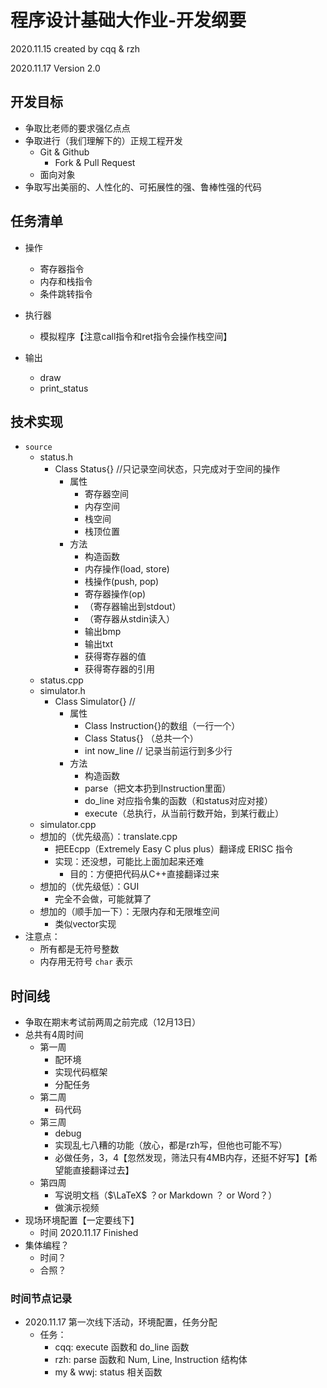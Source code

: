 # 程序设计基础大作业-开发纲要

2020.11.15 created by cqq & rzh

2020.11.17 Version 2.0

## 开发目标

+ 争取比老师的要求强亿点点
+ 争取进行（我们理解下的）正规工程开发
  + Git & Github
    + Fork & Pull Request
  + 面向对象
+ 争取写出美丽的、人性化的、可拓展性的强、鲁棒性强的代码

## 任务清单

+ 操作

  + 寄存器指令
  + 内存和栈指令
  + 条件跳转指令

+ 执行器

  + 模拟程序【注意call指令和ret指令会操作栈空间】

+ 输出

  + draw
  + print_status

## 技术实现

+ `source` 
  + status.h
    + Class Status{} //只记录空间状态，只完成对于空间的操作
      + 属性
        + 寄存器空间
        + 内存空间
        + 栈空间
        + 栈顶位置
      + 方法
        + 构造函数
        + 内存操作(load, store)
        + 栈操作(push, pop)
        + 寄存器操作(op)
        + （寄存器输出到stdout）
        + （寄存器从stdin读入）
        + 输出bmp
        + 输出txt
        + 获得寄存器的值
        + 获得寄存器的引用
  + status.cpp
  + simulator.h
    + Class Simulator{} // 
      + 属性
        + Class Instruction{}的数组（一行一个）
        + Class Status{} （总共一个）
        + int now_line // 记录当前运行到多少行
      + 方法
        + 构造函数
        + parse（把文本扔到Instruction里面）
        + do_line 对应指令集的函数（和status对应对接）
        + execute（总执行，从当前行数开始，到某行截止）
  + simulator.cpp
  + 想加的（优先级高）：translate.cpp
    + 把EEcpp（Extremely Easy C plus plus）翻译成 ERISC 指令
    + 实现：还没想，可能比上面加起来还难
      + 目的：方便把代码从C++直接翻译过来
  + 想加的（优先级低）：GUI
    + 完全不会做，可能就算了
  + 想加的（顺手加一下）：无限内存和无限堆空间
    + 类似vector实现
+ 注意点：
  + 所有都是无符号整数
  + 内存用无符号 `char` 表示

## 时间线

+ 争取在期末考试前两周之前完成（12月13日）
+ 总共有4周时间
  + 第一周
    + 配环境
    + 实现代码框架
    + 分配任务
  + 第二周
    + 码代码
  + 第三周
    + debug
    + 实现乱七八糟的功能（放心，都是rzh写，但他也可能不写）
    + 必做任务，3，4【忽然发现，筛法只有4MB内存，还挺不好写】【希望能直接翻译过去】
  + 第四周
    + 写说明文档（$\LaTeX$ ？or Markdown ？ or Word？）
    + 做演示视频
+ 现场环境配置【一定要线下】
  + 时间 2020.11.17 Finished
+ 集体编程？
  + 时间？
  + 合照？

### 时间节点记录

+ 2020.11.17 第一次线下活动，环境配置，任务分配
  + 任务：
    + cqq: execute 函数和 do_line 函数
    + rzh: parse 函数和 Num, Line, Instruction 结构体
    + my & wwj: status 相关函数
